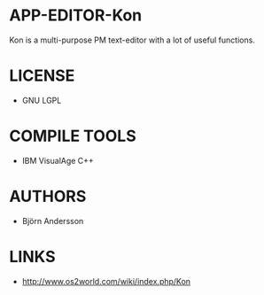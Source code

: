 APP-EDITOR-Kon
==============

Kon is a multi-purpose PM text-editor with a lot of useful functions.

LICENSE
===============
* GNU LGPL

COMPILE TOOLS
===============
* IBM VisualAge C++

AUTHORS
===============
* Björn Andersson

LINKS
===============
* http://www.os2world.com/wiki/index.php/Kon

